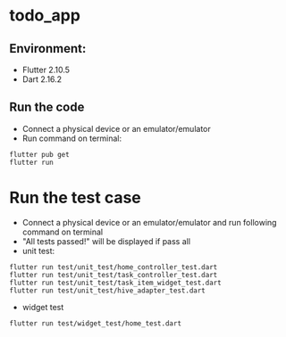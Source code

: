 # todo_app


## Environment:
- Flutter 2.10.5
- Dart 2.16.2

## Run the code
- Connect a physical device or an emulator/emulator
- Run command on terminal:
```
flutter pub get
flutter run
```

# Run the test case
- Connect a physical device or an emulator/emulator and run following command on terminal
- "All tests passed!" will be displayed if pass all
- unit test:
```
flutter run test/unit_test/home_controller_test.dart
flutter run test/unit_test/task_controller_test.dart
flutter run test/unit_test/task_item_widget_test.dart
flutter run test/unit_test/hive_adapter_test.dart
```
- widget test
```
flutter run test/widget_test/home_test.dart
```

